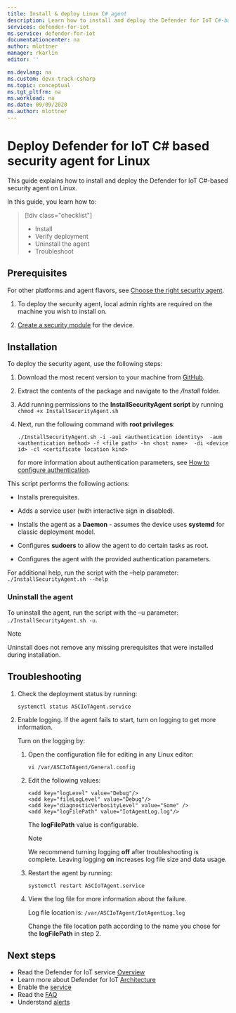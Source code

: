 ```yaml
---
title: Install & deploy Linux C# agent
description: Learn how to install and deploy the Defender for IoT C#-based security agent on Linux
services: defender-for-iot
ms.service: defender-for-iot
documentationcenter: na
author: mlottner
manager: rkarlin
editor: ''

ms.devlang: na
ms.custom: devx-track-csharp 
ms.topic: conceptual
ms.tgt_pltfrm: na
ms.workload: na
ms.date: 09/09/2020
ms.author: mlottner
---
```


# Deploy Defender for IoT C# based security agent for Linux

This guide explains how to install and deploy the Defender for IoT C#-based security agent on Linux.

In this guide, you learn how to:

> [!div class="checklist"]
> * Install
> * Verify deployment
> * Uninstall the agent
> * Troubleshoot

## Prerequisites

For other platforms and agent flavors, see [Choose the right security agent](how-to-deploy-agent.md).

1. To deploy the security agent, local admin rights are required on the machine you wish to install on.

1. [Create a security module](quickstart-create-security-twin.md) for the device.

## Installation

To deploy the security agent, use the following steps:

1. Download the most recent version to your machine from [GitHub](https://aka.ms/iot-security-github-cs).

1. Extract the contents of the package and navigate to the _/Install_ folder.

1. Add running permissions to the **InstallSecurityAgent script** by running `chmod +x InstallSecurityAgent.sh`

1. Next, run the following command with **root privileges**:

   ```
   ./InstallSecurityAgent.sh -i -aui <authentication identity>  -aum <authentication method> -f <file path> -hn <host name>  -di <device id> -cl <certificate location kind>
   ```

   for more information about authentication parameters, see [How to configure authentication](concept-security-agent-authentication-methods.md).

This script performs the following actions:

- Installs prerequisites.

- Adds a service user (with interactive sign in disabled).

- Installs the agent as a **Daemon** - assumes the device uses **systemd** for classic deployment model.

- Configures **sudoers** to allow the agent to do certain tasks as root.

- Configures the agent with the provided authentication parameters.

For additional help, run the script with the –help parameter: `./InstallSecurityAgent.sh --help`

### Uninstall the agent

To uninstall the agent, run the script with the –u parameter: `./InstallSecurityAgent.sh -u`.

> [!NOTE]
> Uninstall does not remove any missing prerequisites that were installed during installation.

## Troubleshooting

1. Check the deployment status by running:

    `systemctl status ASCIoTAgent.service`

1. Enable logging.
   If the agent fails to start, turn on logging to get more information.

   Turn on the logging by:

   1. Open the configuration file for editing in any Linux editor:

        `vi /var/ASCIoTAgent/General.config`

   1. Edit the following values:

      ```
      <add key="logLevel" value="Debug"/>
      <add key="fileLogLevel" value="Debug"/>
      <add key="diagnosticVerbosityLevel" value="Some" />
      <add key="logFilePath" value="IotAgentLog.log"/>
      ```

       The **logFilePath** value is configurable.

       > [!NOTE]
       > We recommend turning logging **off** after troubleshooting is complete. Leaving logging **on** increases log file size and data usage.

   1. Restart the agent by running:

       `systemctl restart ASCIoTAgent.service`

   1. View the log file for more information about the failure.

       Log file location is: `/var/ASCIoTAgent/IotAgentLog.log`

       Change the file location path according to the name you chose for the **logFilePath** in step 2.

## Next steps

- Read the Defender for IoT service [Overview](overview.md)
- Learn more about Defender for IoT [Architecture](architecture.md)
- Enable the [service](quickstart-onboard-iot-hub.md)
- Read the [FAQ](resources-frequently-asked-questions.md)
- Understand [alerts](concept-security-alerts.md)
